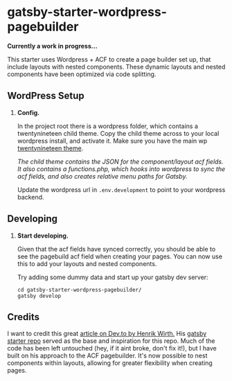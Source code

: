 <h1 align="left">
  gatsby-starter-wordpress-pagebuilder
</h1>

**Currently a work in progress...**

This starter uses Wordpress + ACF to create a page builder set up, that include layouts with nested components. These dynamic layouts and nested components have been optimized via code splitting.
  

## WordPress Setup

1.  **Config.**

    In the project root there is a wordpress folder, which contains a twentynineteen child theme. Copy the child theme across to your local wordpress install, and activate it. Make sure you have the main wp [twentynineteen theme](https://en-gb.wordpress.org/themes/twentynineteen/).
    
    _The child theme contains the JSON for the component/layout acf fields. It also contains a functions.php, which hooks into wordpress to sync the acf fields, and also creates relative menu paths for Gatsby._    
    
    Update the wordpress url in `.env.development` to point to your wordpress backend.


## Developing 

1.  **Start developing.**

    Given that the acf fields have synced correctly, you should be able to see the pagebuild acf field when creating your pages. You can now use this to add your layouts and nested components. 
    
    Try adding some dummy data and start up your gatsby dev server:

    ```shell
    cd gatsby-starter-wordpress-pagebuilder/
    gatsby develop
    ```
    
## Credits

I want to credit this great [article on Dev.to by Henrik Wirth.](https://dev.to/nevernull/overview-guide-to-gatsby-wordpress-starter-advanced-with-previews-i18n-and-more-583l) His [gatsby starter repo](https://github.com/henrikwirth/gatsby-starter-wordpress-advanced) served as the base and inspiration for this repo. Much of the code has been left untouched (hey, if it aint broke, don't fix it!), but I have built on his approach to the ACF pagebuilder. It's now possible to nest components within layouts, allowing for greater flexibility when creating pages.